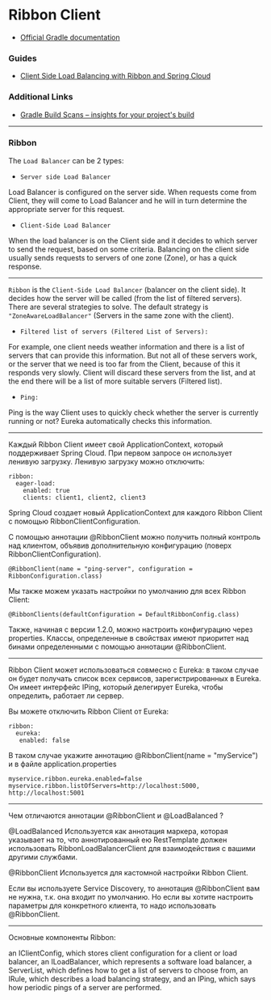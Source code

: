 # Ribbon Client

* [Official Gradle documentation](https://docs.gradle.org)

### Guides

* [Client Side Load Balancing with Ribbon and Spring Cloud](https://spring.io/guides/gs/client-side-load-balancing/)

### Additional Links

* [Gradle Build Scans – insights for your project's build](https://scans.gradle.com#gradle)

_____

### Ribbon

The `Load Balancer` can be 2 types:

- `Server side Load Balancer`

Load Balancer is configured on the server side.
When requests come from Client, they will come to Load Balancer and he will in turn determine the appropriate server for this request.

- `Client-Side Load Balancer`

When the load balancer is on the Client side and it decides to which server to send the request, based on some criteria.
Balancing on the client side usually sends requests to servers of one zone (Zone), or has a quick response.

___________

`Ribbon` is the `Client-Side Load Balancer` (balancer on the client side). It decides how the server will be called (from the list of filtered servers).
There are several strategies to solve. The default strategy is `"ZoneAwareLoadBalancer"` (Servers in the same zone with the client).


* `Filtered list of servers (Filtered List of Servers):`

For example, one client needs weather information and there is a list of servers that can provide this information. But not all of these servers work, or the server that we need is too far from the Client, because of this it responds very slowly. Client will discard these servers from the list, and at the end there will be a list of more suitable servers (Filtered list).

* `Ping:`

Ping is the way Client uses to quickly check whether the server is currently running or not?
Eureka automatically checks this information.

_____

Каждый Ribbon Client имеет свой ApplicationContext, который поддерживает Spring Cloud. При первом запросе он использует ленивую загрузку. Ленивую загрузку можно отключить:

    ribbon:
      eager-load:
        enabled: true
        clients: client1, client2, client3
        
Spring Cloud создает новый ApplicationContext для каждого Ribbon Client с помощью RibbonClientConfiguration.

С помощью аннотации @RibbonClient можно получить полный контроль над клиентом, объявив дополнительную конфигурацию (поверх RibbonClientConfiguration).

    @RibbonClient(name = "ping-server", configuration = RibbonConfiguration.class)
    
Мы также можем указать настройки по умолчанию ​​для всех Ribbon Client:

    @RibbonClients(defaultConfiguration = DefaultRibbonConfig.class)
    
Также, начиная с версии 1.2.0, можно настроить конфигурацию через properties.
Классы, определенные в свойствах имеют приоритет над бинами определенными с помощью аннотации @RibbonClient.

_______

Ribbon Client может использоваться совмесно с Eureka: в таком случае он будет получать список всех сервисов, зарегистрированных в Eureka. 
Он имеет интерфейс IPing, который делегирует Eureka, чтобы определить, работает ли сервер.

Вы можете отключить Ribbon Client от Eureka:

    ribbon:
      eureka:
       enabled: false
       
В таком случае укажите аннотацию @RibbonClient(name = "myService") и в файле application.properties
    
    myservice.ribbon.eureka.enabled=false
    myservice.ribbon.listOfServers=http://localhost:5000, http://localhost:5001    
________

Чем отличаются аннотации @RibbonClient и @LoadBalanced ?

@LoadBalanced
Используется как аннотация маркера, которая указывает на то, что аннотированный ею RestTemplate должен использовать RibbonLoadBalancerClient для взаимодействия с вашими другими службами.

@RibbonClient
Используется для кастомной настройки Ribbon Client.

Если вы используете Service Discovery, то аннотация @RibbonClient вам не нужна, т.к. она входит по умолчанию.
Но если вы хотите настроить параметры для конкретного клиента, то надо использовать @RibbonClient.
    
_______

Основные компоненты Ribbon:

an IClientConfig, which stores client configuration for a client or load balancer,
an ILoadBalancer, which represents a software load balancer,
a ServerList, which defines how to get a list of servers to choose from,
an IRule, which describes a load balancing strategy, and
an IPing, which says how periodic pings of a server are performed.

